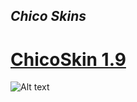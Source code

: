 ## ***Chico Skins***


# [ChicoSkin 1.9](https://mega.nz/file/QRg0lJ7a#I2_bg840LUzKokq8RDW_HzyWjNqU1tUfvzno7A_hT78)   
<img src="https://imgur-archive.ppy.sh/zFQIsZx.png" alt="Alt text" title="Optional title">
<br>
